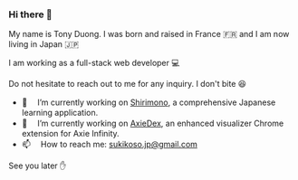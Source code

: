 ### Hi there 👋

My name is Tony Duong. I was born and raised in France 🇫🇷 and I am now living in Japan 🇯🇵

I am working as a full-stack web developer 💻 

Do not hesitate to reach out to me for any inquiry. I don't bite 😆

- 🔭　 I’m currently working on [Shirimono](https://shirimono.com), a comprehensive Japanese learning application.
- 🔭 　I’m currently working on [AxieDex](https://tonystrawberry.github.io/axiedex/), an enhanced visualizer Chrome extension for Axie Infinity.
- 📫 　How to reach me: sukikoso.jp@gmail.com

See you later ✋
